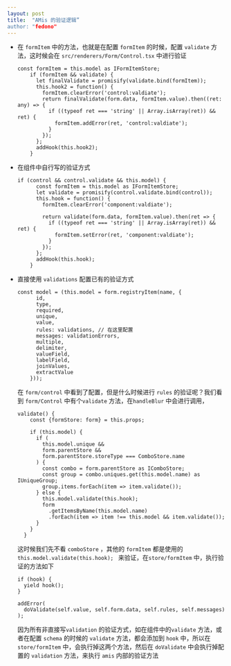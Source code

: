 ```yaml
---
layout: post
title:  "AMis 的验证逻辑”
author: "fedono"
---
```


- 在 `formItem` 中的方法，也就是在配置 `formItem` 的时候，配置 `validate` 方法，这时候会在 `src/renderers/Form/Control.tsx` 中进行验证

  ```react
  const formItem = this.model as IFormItemStore;
      if (formItem && validate) {
        let finalValidate = promisify(validate.bind(formItem));
        this.hook2 = function() {
          formItem.clearError('control:valdiate');
          return finalValidate(form.data, formItem.value).then((ret: any) => {
            if ((typeof ret === 'string' || Array.isArray(ret)) && ret) {
              formItem.addError(ret, 'control:valdiate');
            }
          });
        };
        addHook(this.hook2);
      }
  ```

- 在组件中自行写的验证方式

  ```react
  if (control && control.validate && this.model) {
        const formItem = this.model as IFormItemStore;
        let validate = promisify(control.validate.bind(control));
        this.hook = function() {
          formItem.clearError('component:valdiate');
  
          return validate(form.data, formItem.value).then(ret => {
            if ((typeof ret === 'string' || Array.isArray(ret)) && ret) {
              formItem.setError(ret, 'component:valdiate');
            }
          });
        };
        addHook(this.hook);
      }
  ```
- 直接使用 `validations` 配置已有的验证方式

  ```react
  const model = (this.model = form.registryItem(name, {
        id,
        type,
        required,
        unique,
        value,
        rules: validations, // 在这里配置
        messages: validationErrors,
        multiple,
        delimiter,
        valueField,
        labelField,
        joinValues,
        extractValue
      }));
  ```

  在 `form/control` 中看到了配置，但是什么时候进行 `rules` 的验证呢？我们看到 `form/Control` 中有个`validate` 方法，在`handleBlur` 中会进行调用，
  
  ```react
  validate() {
      const {formStore: form} = this.props;
  
      if (this.model) {
        if (
          this.model.unique &&
          form.parentStore &&
          form.parentStore.storeType === ComboStore.name
        ) {
          const combo = form.parentStore as IComboStore;
          const group = combo.uniques.get(this.model.name) as IUniqueGroup;
          group.items.forEach(item => item.validate());
        } else {
          this.model.validate(this.hook);
          form
            .getItemsByName(this.model.name)
            .forEach(item => item !== this.model && item.validate());
        }
      }
    }
  ```
  
  这时候我们先不看 `comboStore` ，其他的 `formItem` 都是使用的 `this.model.validate(this.hook); ` 来验证，在`store/formItem` 中，执行验证的方法如下
  
  ```react
  if (hook) {
    yield hook();
  }
  
  addError(
    doValidate(self.value, self.form.data, self.rules, self.messages)
  );
  ```
  
  因为所有非直接写`validation` 的验证方式，如在组件中的`validate` 方法，或者在配置 `schema` 的时候的 `validate` 方法，都会添加到 `hook` 中，所以在 `store/formItem` 中，会执行掉这两个方法，然后在 `doValidate` 中会执行掉配置的 `validation` 方法，来执行 `amis` 内部的验证方法



  